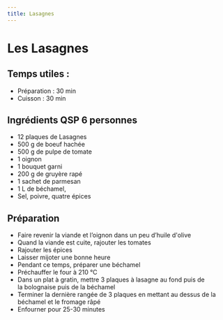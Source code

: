```yaml
---
title: Lasagnes
---
```


# Les Lasagnes

## Temps utiles :

- Préparation : 30 min
- Cuisson : 30 min

## Ingrédients QSP 6 personnes

- 12 plaques de Lasagnes
- 500 g de boeuf hachée
- 500 g de pulpe de tomate
- 1 oignon
- 1 bouquet garni
- 200 g de gruyère rapé
- 1 sachet de parmesan
- 1 L de béchamel,
- Sel, poivre, quatre épices

## Préparation

- Faire revenir la viande et l’oignon dans un peu d’huile d'olive
- Quand la viande est cuite, rajouter les tomates
- Rajouter les épices
- Laisser mijoter une bonne heure
- Pendant ce temps, préparer une béchamel
- Préchauffer le four à 210 °C
- Dans un plat à gratin, mettre 3 plaques à lasagne au fond puis de la bolognaise puis de la béchamel
- Terminer la dernière rangée de 3 plaques en mettant au dessus de la béchamel et le fromage râpé
- Enfourner pour 25-30 minutes
